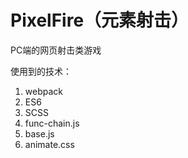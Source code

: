 # PixelFire（元素射击）
PC端的网页射击类游戏

使用到的技术：
1. webpack
2. ES6
3. SCSS
4. func-chain.js
5. base.js
5. animate.css